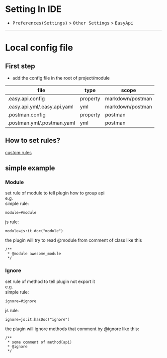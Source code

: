 # Setting In IDE

- <kbd>Preferences(Settings)</kbd> > <kbd>Other Settings</kbd> > <kbd>EasyApi</kbd>

***

# Local config file

## First step
- add the config file in the root of project/module

| file  |  type  |  scope  |
| ------------ | ------------ | ------------ |
| .easy.api.config | property | markdown/postman |
| .easy.api.yml/.easy.api.yaml | yml | markdown/postman |
| .postman.config | property | postman |
| .postman.yml/.postman.yaml | yml | postman |



## How to set rules?
 [custom rules](https://github.com/tangcent/easy-api/blob/master/docs/2.%20Supported-custom-rules.md)

## simple example 

###  Module
set rule of module to tell plugin how to group api<br>
e.g.<br>
simple rule:
```text
module=#module
```
js rule:
```text
module=js:it.doc("module")
```
the plugin will try to read @module from comment of class like this
```text
/**
 * @module awesome_module
 */
```

###  Ignore
set rule of method to tell plugin not export it<br>
e.g.<br>
simple rule:
```text
ignore=#ignore
```
js rule:
```text
ignore=js:it.hasDoc("ignore")
```
the plugin will ignore methods that comment by @ignore like this:
```text
/**
 * some comment of method(api)
 * @ignore
 */
```
